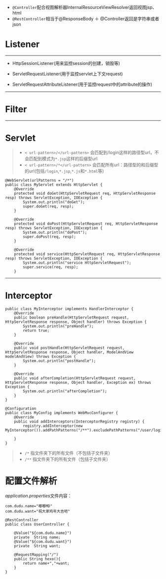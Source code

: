 * `@Controller`配合视图解析器InternalResourceViewResolver返回视图jsp、html
* `@RestController`相当于@ResponseBody ＋ @Controller返回是字符串或者json


# Listener

---

* HttpSessionListener(用来监控session的创建，销毁等)

* ServletRequestListener(用于监控servlet上下文request)

* ServletRequestAttributeListener(用于监控request中的attribute的操作)



---

# Filter


---

# Servlet
> * `< url-pattern>/</url-pattern>`  会匹配到/login这样的路径型url，不会匹配到模式为`*.jsp`这样的后缀型url
> * `< url-pattern>/*</url-pattern>` 会匹配所有url：路径型的和后缀型的url(包括`/login`,`*.jsp`,`*.js`和`*.html`等)
```
@WebServlet(urlPatterns = "/*")
public class MyServlet extends HttpServlet {
    @Override
    protected void doGet(HttpServletRequest req, HttpServletResponse resp) throws ServletException, IOException {
        System.out.println("doGet");
        super.doGet(req, resp);
    }

    @Override
    protected void doPost(HttpServletRequest req, HttpServletResponse resp) throws ServletException, IOException {
        System.out.println("doPost");
        super.doPost(req, resp);
    }

    @Override
    protected void service(HttpServletRequest req, HttpServletResponse resp) throws ServletException, IOException {
        System.out.println("service HttpServletRequest");
        super.service(req, resp);
    }
```

---

# Interceptor
```
public class MyInterceptor implements HandlerInterceptor {
    @Override
    public boolean preHandle(HttpServletRequest request, HttpServletResponse response, Object handler) throws Exception {
        System.out.println("preHandle");
        return true;
    }

    @Override
    public void postHandle(HttpServletRequest request, HttpServletResponse response, Object handler, ModelAndView modelAndView) throws Exception {
        System.out.println("postHandle");
    }

    @Override
    public void afterCompletion(HttpServletRequest request, HttpServletResponse response, Object handler, Exception ex) throws Exception {
        System.out.println("afterCompletion");
    }
}
```
```
@Configuration
public class MyConfig implements WebMvcConfigurer {
    @Override
    public void addInterceptors(InterceptorRegistry registry) {
        registry.addInterceptor(new MyInterceptor()).addPathPatterns("/**").excludePathPatterns("/user/login/**");

    }
}
```

>*  `/*` 指文件夹下的所有文件（不包括子文件夹）
>* `/**` 指文件夹下的所有文件（包括子文件夹）



# 配置文件解析
*application.properties*文件内容：
```
com.dudu.name="嘟嘟MD"
com.dudu.want="祝大家鸡年大吉吧"
```

```
@RestController
public class UserController {

    @Value("${com.dudu.name}")
    private  String name;
    @Value("${com.dudu.want}")
    private  String want;

    @RequestMapping("/")
    public String hexo(){
        return name+","+want;
    }
}
```


